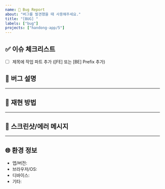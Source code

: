 ```yaml
---
name: 🐛 Bug Report
about: "버그를 발견했을 때 사용해주세요."
title: "[BUG] "
labels: ["bug"]
projects: ["handong-app/5"]
---
```


<!-- CMS 이슈 가이드 -->
<!-- 가이드이므로 필요없는 내용은 지워주셔도 됩니다! -->

## ✅ 이슈 체크리스트

- [ ] 제목에 작업 파트 추가 ([FE] 또는 [BE] Prefix 추가)

## 🐞 버그 설명
<!-- 어떤 문제가 발생했는지 명확하고 간결하게 설명해주세요 
e.g., 로그인 버튼을 눌러도 응답이 없습니다. -->

___ 

## 🎥 재현 방법
<!-- 문제가 발생하는 단계를 순서대로 적어주세요
e.g., 
1. 로그인 페이지 접속
2. 아이디와 비밀번호 입력
3. 로그인 버튼 클릭
4. 아무런 반응 없음 -->

___ 

## 📸 스크린샷/에러 메시지
<!-- 화면 캡처 또는 에러 로그가 있다면 첨부해주세요 -->

___ 

## 🌐 환경 정보
-  앱/버전: <!--[e.g., handong-feed-app v1.0.0]-->
- 브라우저/OS: <!--[e.g., Chrome 123, macOS Sequoia]-->
- 디바이스: <!--[e.g., MacBook Pro M3 pro]-->
- 기타: <!--[e.g., VPN 사용 여부 등]-->